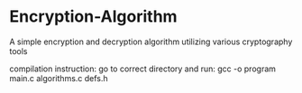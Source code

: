 # Encryption-Algorithm
A simple encryption and decryption algorithm utilizing various cryptography tools

compilation instruction:
go to correct directory and run:
gcc -o program main.c algorithms.c defs.h
